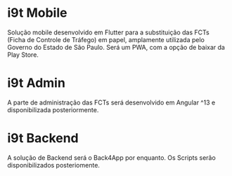 # i9t Mobile
Solução mobile desenvolvido em Flutter para a substituição das FCTs (Ficha de Controle de Tráfego) em papel, amplamente utilizada pelo Governo do Estado de São Paulo.
Será um PWA, com a opção de baixar da Play Store.

# i9t Admin
A parte de administração das FCTs será desenvolvido em Angular ^13 e disponibilizada posteriormente.

# i9t Backend
A solução de Backend será o Back4App por enquanto. Os Scripts serão disponibilizados posteriomente.

